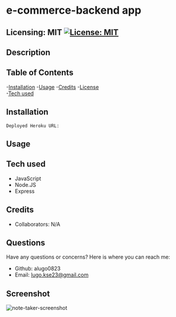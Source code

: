 # e-commerce-backend app
  
  ## Licensing: MIT [![License: MIT](https://img.shields.io/badge/License-MIT-yellow.svg)](https://opensource.org/licenses/MIT)

  ## Description

  ## Table of Contents
  
  -[Installation](#installation)
  -[Usage](#usage)
  -[Credits](#credits)
  -[License](#license)  
  -[Tech used](#tech-used)

  ## Installation

    Deployed Heroku URL: 
  ## Usage
  

  
  ## Tech used
  * JavaScript
  * Node.JS
  * Express

  ## Credits
  
  - Collaborators: N/A


  ## Questions
  Have any questions or concerns? Here is where you can reach me:
  - Github: alugo0823
  - Email: lugo.kse23@gmail.com
  
  ## Screenshot
  ![note-taker-screenshot](images/note-taker.png)